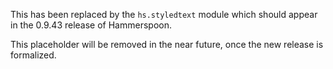 This has been replaced by the `hs.styledtext` module which should appear in the 0.9.43 release of Hammerspoon.

This placeholder will be removed in the near future, once the new release is formalized.
